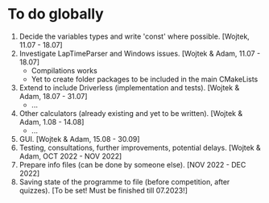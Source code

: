 # To do globally

1. Decide the variables types and write 'const' where possible. [Wojtek, 11.07 - 18.07]
2. Investigate LapTimeParser and Windows issues. [Wojtek & Adam, 11.07 - 18.07]
    - Compilations works
    - Yet to create folder packages to be included in the main CMakeLists
3. Extend to include Driverless (implementation and tests). [Wojtek & Adam, 18.07 - 31.07]
    - ...
4. Other calculators (already existing and yet to be written). [Wojtek & Adam, 1.08 - 14.08]
    - ...
5. GUI. [Wojtek & Adam, 15.08 - 30.09]
6. Testing, consultations, further improvements, potential delays. [Wojtek & Adam, OCT 2022 - NOV 2022]
7. Prepare info files (can be done by someone else). [NOV 2022 - DEC 2022]
8. Saving state of the programme to file (before competition, after quizzes). [To be set! Must be finished till 07.2023!]
